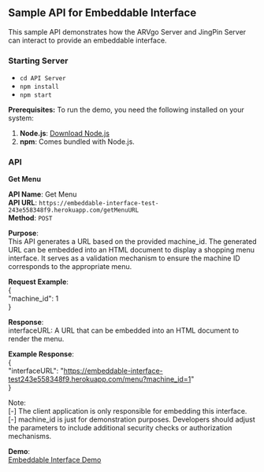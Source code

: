 ## **Sample API for Embeddable Interface**

This sample API demonstrates how the ARVgo Server and JingPin Server can interact to provide an embeddable interface.

### **Starting Server**
- `cd API Server`
- `npm install` 
- `npm start`

**Prerequisites:**
To run the demo, you need the following installed on your system:
1. **Node.js**: [Download Node.js](https://nodejs.org/)
2. **npm**: Comes bundled with Node.js.


### **API**

**Get Menu**

**API Name**: Get Menu  
**API URL**: `https://embeddable-interface-test-243e558348f9.herokuapp.com/getMenuURL`  
**Method**: `POST ` 

**Purpose**:  
This API generates a URL based on the provided machine_id. The generated URL can be embedded into an HTML document to display a shopping menu interface. It serves as a validation mechanism to ensure the machine ID corresponds to the appropriate menu.

**Request Example**:  
{    
"machine_id": 1     
}

**Response**:  
interfaceURL: A URL that can be embedded into an HTML document to render the menu.

**Example Response**:   
{  
  "interfaceURL": "https://embeddable-interface-test243e558348f9.herokuapp.com/menu?machine_id=1"    
}   

Note:  
 [-] The client application is only responsible for embedding this interface.
 [-] machine_id is just for demonstration purposes. Developers should adjust the parameters to include additional security checks or authorization mechanisms.



**Demo**:  
[Embeddable Interface Demo](https://heinminhtun1999.github.io/embeddable-interface/)
